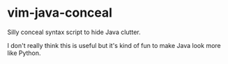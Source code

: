 vim-java-conceal
================

Silly conceal syntax script to hide Java clutter.

I don't really think this is useful but it's kind of fun to
make Java look more like Python.
